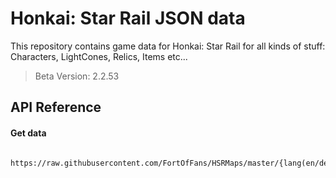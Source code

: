 
# Honkai: Star Rail JSON data 

This repository contains game data for Honkai: Star Rail for all kinds of stuff: Characters, LightCones, Relics, Items etc...

> Beta Version: 2.2.53





## API Reference

#### Get data

```http
  https://raw.githubusercontent.com/FortOfFans/HSRMaps/master/{lang(en/de/fr...)}/{dataType(avatar/weapons/items/relics...)}.json
```

